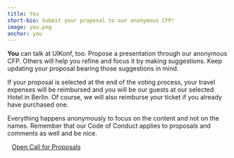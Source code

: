 ```yaml
---
title: You
short-bio: Submit your proposal to our anonymous CFP!
image: you.png
anchor: you
---
```


<strong>You</strong> can talk at UIKonf, too. Propose a presentation through our anonymous CFP. Others will help you refine and focus it by making suggestions. Keep updating your proposal bearing those suggestions in mind.

If your proposal is selected at the end of the voting process, your travel expenses will be reimbursed and you will be our guests at our selected Hotel in Berlin. Of course, we will also reimburse your ticket if you already have purchased one.

Everything happens anonymously to focus on the content and not on the names. Remember that our Code of Conduct applies to proposals and comments as well and be nice.

<a href="http://cfp.uikonf.com" class="btn uk-button-large" style="padding:10px;">Open Call for Proposals</a>